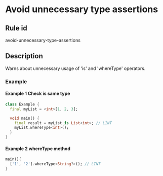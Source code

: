 # Avoid unnecessary type assertions

## Rule id

avoid-unnecessary-type-assertions

## Description

Warns about unnecessary usage of 'is' and 'whereType' operators.

### Example

#### Example 1 Check is same type

```dart
class Example {
  final myList = <int>[1, 2, 3];

  void main() {
    final result = myList is List<int>; // LINT
    myList.whereType<int>();
  }
}
```

#### Example 2 whereType method

```dart
main(){
  ['1', '2'].whereType<String?>(); // LINT
}
```
